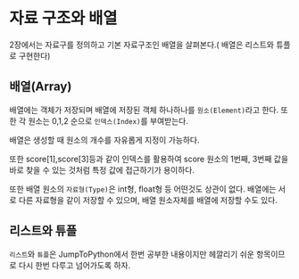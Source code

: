 # 자료 구조와 배열

2장에서는 자료구를 정의하고 기본 자료구조인 배열을 살펴본다.( 배열은 리스트와 튜플로 구현한다)

## 배열(Array)

배열에는 객체가 저장되며 배열에 저장된 객체 하나하나를 `원소(Element)`라고 한다. 또한 각 원소는 0,1,2 순으로 `인덱스(Index)`를 부여받는다.

배열은 생성할 때 원소의 개수를 자유롭게 지정이 가능하다.

또한 score[1],score[3]등과 같이 인덱스를 활용하여 score 원소의 1번째, 3번째 값을 바로 찾을 수 있는 것처럼 특정 값에 접근하기가 용이하다.

또한 배열 원소의 `자료형(Type)`은 int형, float형 등 어떤것도 상관이 없다. 배열에는 서로 다른 자료형을 같이 저장할 수 있으며, 배열 원소자체를 배열에 저장할 수도 있다.

## 리스트와 튜플

`리스트`와 `튜플`은 JumpToPython에서 한번 공부한 내용이지만 헤깔리기 쉬운 항목이므로 다시 한번 다루고 넘어가도록 하자.
